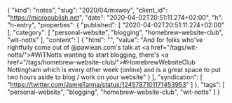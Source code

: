 {
  "kind": "notes",
  "slug": "2020/04/mxwoy",
  "client_id": "https://micropublish.net",
  "date": "2020-04-02T20:51:11.274+02:00",
  "h": "h-entry",
  "properties": {
    "published": [
      "2020-04-02T20:51:11.274+02:00"
    ],
    "category": [
      "personal-website",
      "blogging",
      "homebrew-website-club",
      "wit-notts"
    ],
    "content": [
      {
        "html": "",
        "value": "And for folks who've rightfully come out of @pawlean.com's talk at <a href=\"/tags/wit-notts/\">#WiTNotts</a> wanting to start blogging, there's <a href=\"/tags/homebrew-website-club/\">#HomebrewWebsiteClub</a> Nottingham which is every other week (online) and is a great space to put two hours aside to blog / work on your website"
      }
    ],
    "syndication": [
      "https://twitter.com/JamieTanna/status/1245787101171453953"
    ]
  },
  "tags": [
    "personal-website",
    "blogging",
    "homebrew-website-club",
    "wit-notts"
  ]
}
